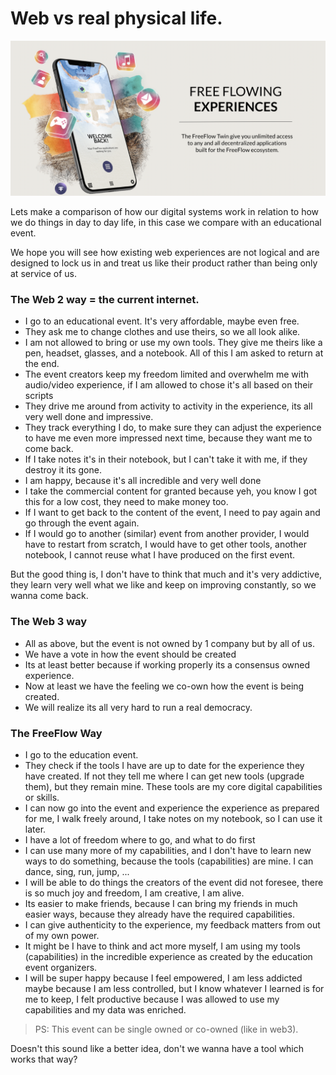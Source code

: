 
# Web vs real physical life.

![](img/welcome_back.png)  

Lets make a comparison of how our digital systems work in relation to how we do things in day to day life, in this case we compare with an educational event.

We hope you will see how existing web experiences are not logical and are designed to lock us in and treat us like their product rather than being only at service of us.

### The Web 2 way = the current internet.

- I go to an educational event. It's very affordable, maybe even free.
- They ask me to change clothes and use theirs, so we all look alike.
- I am not allowed to bring or use my own tools. They give me theirs like a pen, headset, glasses, and a notebook. All of this I am asked to return at the end.
- The event creators keep my freedom limited and overwhelm me with audio/video experience, if I am allowed to chose it's all based on their scripts
- They drive me around from activity to activity in the experience, its all very well done and impressive.
- They track everything I do, to make sure they can adjust the experience to have me even more impressed next time, because they want me to come back.
- If I take notes it's in their notebook, but I can't take it with me, if they destroy it its gone.
- I am happy, because it's all incredible and very well done
- I take the commercial content for granted because yeh, you know I got this for a low cost, they need to make money too.
- If I want to get back to the content of the event, I need to pay again and go through the event again.
- If I would go to another (similar) event from another provider, I would have to restart from scratch, I would have to get other tools, another notebook, I cannot reuse what I have produced on the first event.

But the good thing is, I don't have to think that much and it's very addictive, they learn very well what we like and keep on improving constantly, so we wanna come back. 

### The Web 3 way

- All as above, but the event is not owned by 1 company but by all of us.
- We have a vote in how the event should be created
- Its at least better because if working properly its a consensus owned experience.
- Now at least we have the feeling we co-own how the event is being created.
- We will realize its all very hard to run a real democracy.

### The FreeFlow Way

- I go to the education event.
- They check if the tools I have are up to date for the experience they have created. If not they tell me where I can get new tools (upgrade them), but they remain mine. These tools are my core digital capabilities or skills.
- I can now go into the event and experience the experience as prepared for me, I walk freely around, I take notes on my notebook, so I can use it later.
- I have a lot of freedom where to go, and what to do first
- I can use many more of my capabilities, and I don't have to learn new ways to do something, because the tools (capabilities) are mine. I can dance, sing, run, jump, ...
- I will be able to do things the creators of the event did not foresee, there is so much joy and freedom, I am creative, I am alive.
- Its easier to make friends, because I can bring my friends in much easier ways, because they already have the required capabilities.
- I can give authenticity to the experience, my feedback matters from out of my own power.
- It might be I have to think and act more myself, I am using my tools (capabilities) in the incredible experience as created by the education event organizers.
- I will be super happy because I feel empowered, I am less addicted maybe because I am less controlled, but I know whatever I learned is for me to keep, I felt productive because I was allowed to use my capabilities and my data was enriched.

> PS: This event can be single owned or co-owned (like in web3).

Doesn't this sound like a better idea, don't we wanna have a tool which works that way?



